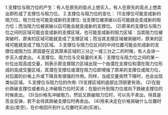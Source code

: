 1.支撑位与阻力位的产生：有人在原先的低点上想买入，有人在原先的高点上想卖出即形成了支撑位与阻力位。
2.支撑位与阻力位的变化：
  (1)支撑位可能变成新的阻力位，阻力位也可能变成新的支撑位: 当支撑位被突破以后可能就会变成新的阻力位；而当阻力位被突破以后可能会就变成新的支撑位。
  (2)原来的支撑位与阻力位之间的区域可能会变成新的支撑区域，也可能变成新的阻力区域：当其阻力位被突破时，原来的区域可能就变成了支撑区域；而当其支撑区域被突破时，原来的区域可能就变成了阻力区域。
3.支撑位与阻力位区间的中间位置可能会形成新的支撑位或阻力位.原因是在这其原来区域的三分之一或三分之二的时候，有人会进一步买入或卖出。
4.支撑位、阻力位与交易量的关系：支撑位与阻力位之间的某一价位出现高成交量，则表示原支撑阻力区域出现一个由潜在支撑位和潜在阻力位形成的高成交量区域，其潜在支撑位或潜在阻力位即增强了原来的支撑位或阻力位，对后面的价格上升或下降具有很强的作用。同样，当成交量突然下降时，也会出现类似区域。
5.支撑位与阻力位的作用:
  (1)支撑区域的底部比顶部更有效。
  (2)在股价跌破支撑位或者向上冲破阻力位时买进；在股价升到阻力位或向下跌破支撑位的时候卖出。
  (3)当价格先冲破阻力，然后又跌破阻力位时，可以先不卖出，待其是否会反弹，若不会待其跌破支撑位时再卖出。
  (4)用来决定在价格突破什么位置时卖出(卖空)，在价格回升到什么位置时买进(买进)。
